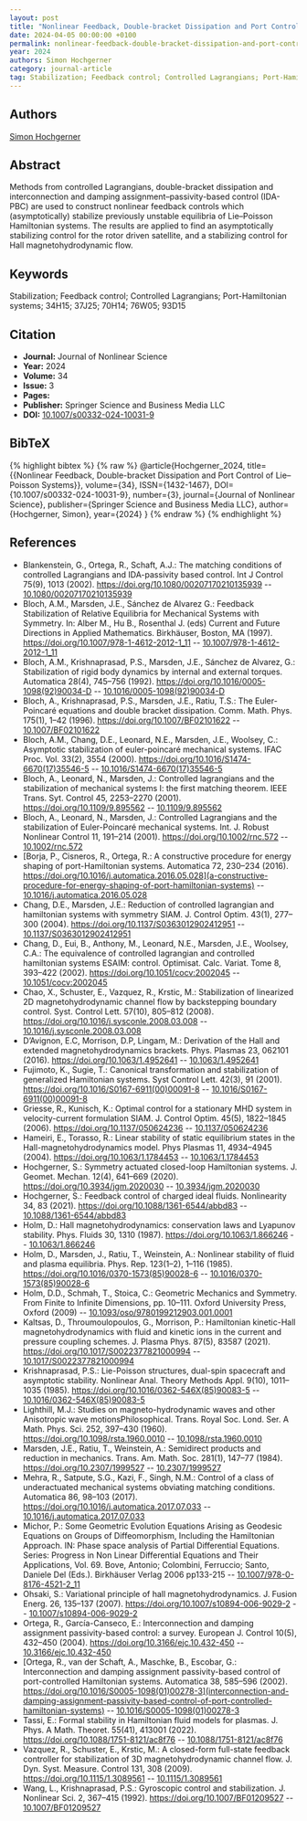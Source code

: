 ```yaml
---
layout: post
title: "Nonlinear Feedback, Double-bracket Dissipation and Port Control of Lie–Poisson Systems"
date: 2024-04-05 00:00:00 +0100
permalink: nonlinear-feedback-double-bracket-dissipation-and-port-control-of-lie-poisson-systems
year: 2024
authors: Simon Hochgerner
category: journal-article
tag: Stabilization; Feedback control; Controlled Lagrangians; Port-Hamiltonian systems; 34H15; 37J25; 70H14; 76W05; 93D15
---
```

 
## Authors
[Simon Hochgerner](authors/simon-hochgerner)
 
## Abstract
Methods from controlled Lagrangians, double-bracket dissipation and interconnection and damping assignment–passivity-based control (IDA-PBC) are used to construct nonlinear feedback controls which (asymptotically) stabilize previously unstable equilibria of Lie–Poisson Hamiltonian systems. The results are applied to find an asymptotically stabilizing control for the rotor driven satellite, and a stabilizing control for Hall magnetohydrodynamic flow.
 
## Keywords
Stabilization; Feedback control; Controlled Lagrangians; Port-Hamiltonian systems; 34H15; 37J25; 70H14; 76W05; 93D15
 
## Citation
- **Journal:** Journal of Nonlinear Science
- **Year:** 2024
- **Volume:** 34
- **Issue:** 3
- **Pages:** 
- **Publisher:** Springer Science and Business Media LLC
- **DOI:** [10.1007/s00332-024-10031-9](https://doi.org/10.1007/s00332-024-10031-9)
 
## BibTeX
{% highlight bibtex %}
{% raw %}
@article{Hochgerner_2024,
  title={{Nonlinear Feedback, Double-bracket Dissipation and Port Control of Lie–Poisson Systems}},
  volume={34},
  ISSN={1432-1467},
  DOI={10.1007/s00332-024-10031-9},
  number={3},
  journal={Journal of Nonlinear Science},
  publisher={Springer Science and Business Media LLC},
  author={Hochgerner, Simon},
  year={2024}
}
{% endraw %}
{% endhighlight %}
 
## References
- Blankenstein, G., Ortega, R., Schaft, A.J.: The matching conditions of controlled Lagrangians and IDA-passivity based control. Int J Control 75(9), 1013 (2002). https://doi.org/10.1080/00207170210135939 -- [10.1080/00207170210135939](https://doi.org/10.1080/00207170210135939)
- Bloch, A.M., Marsden, J.E., Sánchez de Alvarez G.: Feedback Stabilization of Relative Equilibria for Mechanical Systems with Symmetry. In: Alber M., Hu B., Rosenthal J. (eds) Current and Future Directions in Applied Mathematics. Birkhäuser, Boston, MA (1997). https://doi.org/10.1007/978-1-4612-2012-1_11 -- [10.1007/978-1-4612-2012-1_11](https://doi.org/10.1007/978-1-4612-2012-1_11)
- Bloch, A.M., Krishnaprasad, P.S., Marsden, J.E., Sánchez de Alvarez, G.: Stabilization of rigid body dynamics by internal and external torques. Automatica 28(4), 745–756 (1992). https://doi.org/10.1016/0005-1098(92)90034-D -- [10.1016/0005-1098(92)90034-D](https://doi.org/10.1016/0005-1098(92)90034-D)
- Bloch, A., Krishnaprasad, P.S., Marsden, J.E., Ratiu, T.S.: The Euler-Poincaré equations and double bracket dissipation. Comm. Math. Phys. 175(1), 1–42 (1996). https://doi.org/10.1007/BF02101622 -- [10.1007/BF02101622](https://doi.org/10.1007/BF02101622)
- Bloch, A.M., Chang, D.E., Leonard, N.E., Marsden, J.E., Woolsey, C.: Asymptotic stabilization of euler-poincaré mechanical systems. IFAC Proc. Vol. 33(2), 3554 (2000). https://doi.org/10.1016/S1474-6670(17)35546-5 -- [10.1016/S1474-6670(17)35546-5](https://doi.org/10.1016/S1474-6670(17)35546-5)
- Bloch, A., Leonard, N., Marsden, J.: Controlled lagrangians and the stabilization of mechanical systems I: the first matching theorem. IEEE Trans. Syt. Control 45, 2253–2270 (2001). https://doi.org/10.1109/9.895562 -- [10.1109/9.895562](https://doi.org/10.1109/9.895562)
- Bloch, A., Leonard, N., Marsden, J.: Controlled Lagrangians and the stabilization of Euler-Poincaré mechanical systems. Int. J. Robust Nonlinear Control 11, 191–214 (2001). https://doi.org/10.1002/rnc.572 -- [10.1002/rnc.572](https://doi.org/10.1002/rnc.572)
- [Borja, P., Cisneros, R., Ortega, R.: A constructive procedure for energy shaping of port-Hamiltonian systems. Automatica 72, 230–234 (2016). https://doi.org/10.1016/j.automatica.2016.05.028](a-constructive-procedure-for-energy-shaping-of-port-hamiltonian-systems) -- [10.1016/j.automatica.2016.05.028](https://doi.org/10.1016/j.automatica.2016.05.028)
- Chang, D.E., Marsden, J.E.: Reduction of controlled lagrangian and hamiltonian systems with symmetry SIAM. J. Control Optim. 43(1), 277–300 (2004). https://doi.org/10.1137/S0363012902412951 -- [10.1137/S0363012902412951](https://doi.org/10.1137/S0363012902412951)
- Chang, D., Eui, B., Anthony, M., Leonard, N.E., Marsden, J.E., Woolsey, C.A.: The equivalence of controlled lagrangian and controlled hamiltonian systems ESAIM: control. Optimisat. Calc. Variat. Tome 8, 393–422 (2002). https://doi.org/10.1051/cocv:2002045 -- [10.1051/cocv:2002045](https://doi.org/10.1051/cocv:2002045)
- Chao, X., Schuster, E., Vazquez, R., Krstic, M.: Stabilization of linearized 2D magnetohydrodynamic channel flow by backstepping boundary control. Syst. Control Lett. 57(10), 805–812 (2008). https://doi.org/10.1016/j.sysconle.2008.03.008 -- [10.1016/j.sysconle.2008.03.008](https://doi.org/10.1016/j.sysconle.2008.03.008)
- D’Avignon, E.C, Morrison, D.P, Lingam, M.: Derivation of the Hall and extended magnetohydrodynamics brackets. Phys. Plasmas 23, 062101 (2016). https://doi.org/10.1063/1.4952641 -- [10.1063/1.4952641](https://doi.org/10.1063/1.4952641)
- Fujimoto, K., Sugie, T.: Canonical transformation and stabilization of generalized Hamiltonian systems. Syst Control Lett. 42(3), 91 (2001). https://doi.org/10.1016/S0167-6911(00)00091-8 -- [10.1016/S0167-6911(00)00091-8](https://doi.org/10.1016/S0167-6911(00)00091-8)
- Griesse, R., Kunisch, K.: Optimal control for a stationary MHD system in velocity-current formulation SIAM. J. Control Optim. 45(5), 1822–1845 (2006). https://doi.org/10.1137/050624236 -- [10.1137/050624236](https://doi.org/10.1137/050624236)
- Hameiri, E., Torasso, R.: Linear stability of static equilibrium states in the Hall-magnetohydrodynamics model. Phys Plasmas 11, 4934–4945 (2004). https://doi.org/10.1063/1.1784453 -- [10.1063/1.1784453](https://doi.org/10.1063/1.1784453)
- Hochgerner, S.: Symmetry actuated closed-loop Hamiltonian systems. J. Geomet. Mechan. 12(4), 641–669 (2020). https://doi.org/10.3934/jgm.2020030 -- [10.3934/jgm.2020030](https://doi.org/10.3934/jgm.2020030)
- Hochgerner, S.: Feedback control of charged ideal fluids. Nonlinearity 34, 83 (2021). https://doi.org/10.1088/1361-6544/abbd83 -- [10.1088/1361-6544/abbd83](https://doi.org/10.1088/1361-6544/abbd83)
- Holm, D.: Hall magnetohydrodynamics: conservation laws and Lyapunov stability. Phys. Fluids 30, 1310 (1987). https://doi.org/10.1063/1.866246 -- [10.1063/1.866246](https://doi.org/10.1063/1.866246)
- Holm, D., Marsden, J., Ratiu, T., Weinstein, A.: Nonlinear stability of fluid and plasma equilibria. Phys. Rep. 123(1–2), 1–116 (1985). https://doi.org/10.1016/0370-1573(85)90028-6 -- [10.1016/0370-1573(85)90028-6](https://doi.org/10.1016/0370-1573(85)90028-6)
- Holm, D.D., Schmah, T., Stoica, C.: Geometric Mechanics and Symmetry. From Finite to Infinite Dimensions, pp. 10–111. Oxford University Press, Oxford (2009) -- [10.1093/oso/9780199212903.001.0001](https://doi.org/10.1093/oso/9780199212903.001.0001)
- Kaltsas, D., Throumoulopoulos, G., Morrison, P.: Hamiltonian kinetic-Hall magnetohydrodynamics with fluid and kinetic ions in the current and pressure coupling schemes. J. Plasma Phys. 87(5), 83587 (2021). https://doi.org/10.1017/S0022377821000994 -- [10.1017/S0022377821000994](https://doi.org/10.1017/S0022377821000994)
- Krishnaprasad, P.S.: Lie-Poisson structures, dual-spin spacecraft and asymptotic stability. Nonlinear Anal. Theory Methods Appl. 9(10), 1011–1035 (1985). https://doi.org/10.1016/0362-546X(85)90083-5 -- [10.1016/0362-546X(85)90083-5](https://doi.org/10.1016/0362-546X(85)90083-5)
- Lighthill, M.J.: Studies on magneto-hydrodynamic waves and other Anisotropic wave motionsPhilosophical. Trans. Royal Soc. Lond. Ser. A Math. Phys. Sci. 252, 397–430 (1960). https://doi.org/10.1098/rsta.1960.0010 -- [10.1098/rsta.1960.0010](https://doi.org/10.1098/rsta.1960.0010)
- Marsden, J.E., Ratiu, T., Weinstein, A.: Semidirect products and reduction in mechanics. Trans. Am. Math. Soc. 281(1), 147–77 (1984). https://doi.org/10.2307/1999527 -- [10.2307/1999527](https://doi.org/10.2307/1999527)
- Mehra, R., Satpute, S.G., Kazi, F., Singh, N.M.: Control of a class of underactuated mechanical systems obviating matching conditions. Automatica 86, 98–103 (2017). https://doi.org/10.1016/j.automatica.2017.07.033 -- [10.1016/j.automatica.2017.07.033](https://doi.org/10.1016/j.automatica.2017.07.033)
- Michor, P.: Some Geometric Evolution Equations Arising as Geodesic Equations on Groups of Diffeomorphism, Including the Hamiltonian Approach. IN: Phase space analysis of Partial Differential Equations. Series: Progress in Non Linear Differential Equations and Their Applications, Vol. 69. Bove, Antonio; Colombini, Ferruccio; Santo, Daniele Del (Eds.). Birkhäuser Verlag 2006 pp133-215 -- [10.1007/978-0-8176-4521-2_11](https://doi.org/10.1007/978-0-8176-4521-2_11)
- Ohsaki, S.: Variational principle of hall magnetohydrodynamics. J. Fusion Energ. 26, 135–137 (2007). https://doi.org/10.1007/s10894-006-9029-2 -- [10.1007/s10894-006-9029-2](https://doi.org/10.1007/s10894-006-9029-2)
- Ortega, R., García-Canseco, E.: Interconnection and damping assignment passivity-based control: a survey. European J. Control 10(5), 432–450 (2004). https://doi.org/10.3166/ejc.10.432-450 -- [10.3166/ejc.10.432-450](https://doi.org/10.3166/ejc.10.432-450)
- [Ortega, R., van der Schaft, A., Maschke, B., Escobar, G.: Interconnection and damping assignment passivity-based control of port-controlled Hamiltonian systems. Automatica 38, 585–596 (2002). https://doi.org/10.1016/S0005-1098(01)00278-3](interconnection-and-damping-assignment-passivity-based-control-of-port-controlled-hamiltonian-systems) -- [10.1016/S0005-1098(01)00278-3](https://doi.org/10.1016/S0005-1098(01)00278-3)
- Tassi, E.: Formal stability in Hamiltonian fluid models for plasmas. J. Phys. A Math. Theoret. 55(41), 413001 (2022). https://doi.org/10.1088/1751-8121/ac8f76 -- [10.1088/1751-8121/ac8f76](https://doi.org/10.1088/1751-8121/ac8f76)
- Vazquez, R., Schuster, E., Krstic, M.: A closed-form full-state feedback controller for stabilization of 3D magnetohydrodynamic channel flow. J. Dyn. Syst. Measure. Control 131, 308 (2009). https://doi.org/10.1115/1.3089561 -- [10.1115/1.3089561](https://doi.org/10.1115/1.3089561)
- Wang, L., Krishnaprasad, P.S.: Gyroscopic control and stabilization. J. Nonlinear Sci. 2, 367–415 (1992). https://doi.org/10.1007/BF01209527 -- [10.1007/BF01209527](https://doi.org/10.1007/BF01209527)

